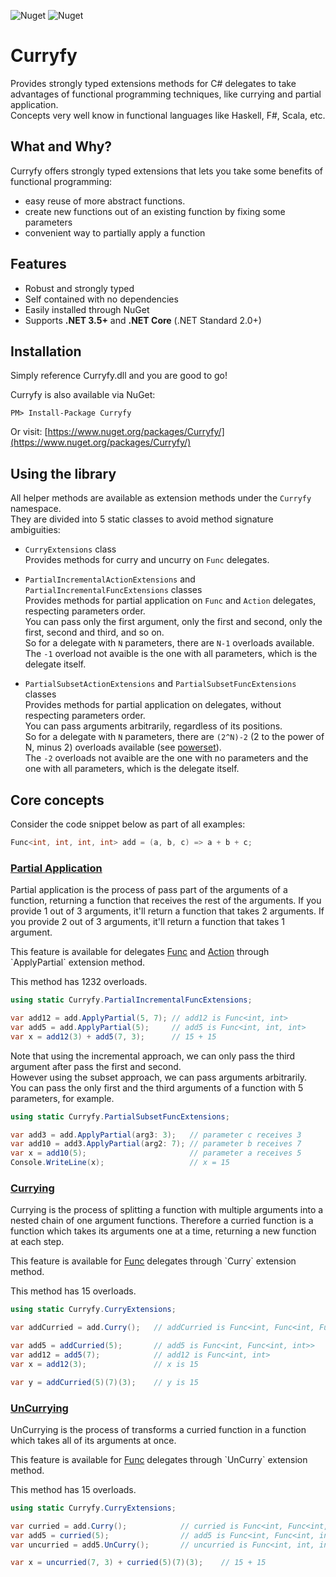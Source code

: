 ![Nuget](https://img.shields.io/nuget/v/curryfy?style=flat-square)
![Nuget](https://img.shields.io/nuget/dt/curryfy?style=flat-square)

# Curryfy

Provides strongly typed extensions methods for C# delegates to take advantages of functional programming techniques, like currying and partial application.  
Concepts very well know in functional languages like Haskell, F#, Scala, etc.

## What and Why?

Curryfy offers strongly typed extensions that lets you take some benefits of functional programming:

* easy reuse of more abstract functions. 
* create new functions out of an existing function by fixing some parameters
* convenient way to partially apply a function

## Features

* Robust and strongly typed
* Self contained with no dependencies
* Easily installed through NuGet
* Supports **.NET 3.5+** and **.NET Core** (.NET Standard 2.0+)

## Installation

Simply reference Curryfy.dll and you are good to go!

Curryfy is also available via NuGet:

```
PM> Install-Package Curryfy  
```

Or visit: [https://www.nuget.org/packages/Curryfy/](https://www.nuget.org/packages/Curryfy/)

## Using the library

All helper methods are available as extension methods under the `Curryfy` namespace.  
They are divided into 5 static classes to avoid method signature ambiguities:

- `CurryExtensions` class  
Provides methods for curry and uncurry on `Func` delegates.

- `PartialIncrementalActionExtensions` and `PartialIncrementalFuncExtensions` classes  
Provides methods for partial application on `Func` and `Action` delegates, respecting parameters order.  
You can pass only the first argument, only the first and second, only the first, second and third, and so on.  
So for a delegate with `N` parameters, there are `N-1` overloads available.  
The `-1` overload not avaible is the one with all parameters, which is the delegate itself.  

- `PartialSubsetActionExtensions` and `PartialSubsetFuncExtensions` classes  
Provides methods for partial application on delegates, without respecting parameters order.  
You can pass arguments arbitrarily, regardless of its positions.  
So for a delegate with `N` parameters, there are `(2^N)-2` (2 to the power of N, minus 2) overloads available (see [powerset](https://en.wikipedia.org/wiki/Power_set)).  
The `-2` overloads not avaible are the one with no parameters and the one with all parameters, which is the delegate itself.  

## Core concepts

Consider the code snippet below as part of all examples:

```csharp
Func<int, int, int, int> add = (a, b, c) => a + b + c;
```

### [Partial Application](https://en.wikipedia.org/wiki/Partial_application)

Partial application is the process of pass part of the arguments of a function, returning a function that receives the rest of the arguments.
If you provide 1 out of 3 arguments, it'll return a function that takes 2 arguments.
If you provide 2 out of 3 arguments, it'll return a function that takes 1 argument. 

This feature is available for delegates [Func](https://msdn.microsoft.com/pt-br/library/bb549151(v=vs.110).aspx) and [Action](https://msdn.microsoft.com/pt-br/library/018hxwa8(v=vs.110).aspx) through `ApplyPartial` extension method.

This method has 1232 overloads.

```csharp
using static Curryfy.PartialIncrementalFuncExtensions;

var add12 = add.ApplyPartial(5, 7); // add12 is Func<int, int>
var add5 = add.ApplyPartial(5);     // add5 is Func<int, int, int>
var x = add12(3) + add5(7, 3);      // 15 + 15
```

Note that using the incremental approach, we can only pass the third argument after pass the first and second.  
However using the subset approach, we can pass arguments arbitrarily.  
You can pass the only first and the third arguments of a function with 5 parameters, for example.  

```csharp
using static Curryfy.PartialSubsetFuncExtensions;

var add3 = add.ApplyPartial(arg3: 3);   // parameter c receives 3
var add10 = add3.ApplyPartial(arg2: 7); // parameter b receives 7
var x = add10(5);                       // parameter a receives 5
Console.WriteLine(x);                   // x = 15
```


### [Currying](https://en.wikipedia.org/wiki/Currying)

Currying is the process of splitting a function with multiple arguments into a nested chain of one argument functions.
Therefore a curried function is a function which takes its arguments one at a time, returning a new function at each step.

This feature is available for [Func](https://msdn.microsoft.com/pt-br/library/bb549151(v=vs.110).aspx) delegates through `Curry` extension method.

This method has 15 overloads.

```csharp
using static Curryfy.CurryExtensions;

var addCurried = add.Curry();   // addCurried is Func<int, Func<int, Func<int, int>>>

var add5 = addCurried(5);       // add5 is Func<int, Func<int, int>>
var add12 = add5(7);            // add12 is Func<int, int>
var x = add12(3);               // x is 15

var y = addCurried(5)(7)(3);    // y is 15
```

### [UnCurrying](https://en.wikipedia.org/wiki/Currying)

UnCurrying is the process of transforms a curried function in a function which takes all of its arguments at once.

This feature is available for [Func](https://msdn.microsoft.com/pt-br/library/bb549151(v=vs.110).aspx) delegates through `UnCurry` extension method.

This method has 15 overloads.

```csharp
using static Curryfy.CurryExtensions;

var curried = add.Curry();            // curried is Func<int, Func<int, Func<int, int>>>
var add5 = curried(5);                // add5 is Func<int, Func<int, int>>
var uncurried = add5.UnCurry();       // uncurried is Func<int, int, int>

var x = uncurried(7, 3) + curried(5)(7)(3);    // 15 + 15
```
